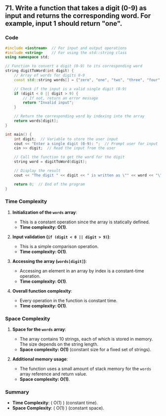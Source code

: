 ## 71. Write a function that takes a digit (0-9) as input and returns the corresponding word. For example, input 1 should return "one".


### Code 
```cpp
#include <iostream>  // For input and output operations
#include <string>    // For using the std::string class
using namespace std;

// Function to convert a digit (0-9) to its corresponding word
string digitToWord(int digit) {
    // Array of words for digits 0-9
    const std::string words[] = {"zero", "one", "two", "three", "four", "five", "six", "seven", "eight", "nine"};

    // Check if the input is a valid single digit (0-9)
    if (digit < 0 || digit > 9) {
        // If not, return an error message
        return "Invalid input";
    }

    // Return the corresponding word by indexing into the array
    return words[digit];
}

int main() {
    int digit;  // Variable to store the user input
    cout << "Enter a single digit (0-9): ";  // Prompt user for input
    cin >> digit;  // Read the input from the user

    // Call the function to get the word for the digit
    string word = digitToWord(digit);

    // Display the result
    cout << "The digit " << digit << " is written as \"" << word << "\"." << std::endl;

    return 0;  // End of the program
}
```

### Time Complexity
1. **Initialization of the `words` array**:  
   - This is a constant operation since the array is statically defined.  
   - **Time complexity: O(1)**.

2. **Input validation (`if (digit < 0 || digit > 9)`)**:  
   - This is a simple comparison operation.  
   - **Time complexity: O(1)**.

3. **Accessing the array (`words[digit]`)**:  
   - Accessing an element in an array by index is a constant-time operation.  
   - **Time complexity: O(1)**.

4. **Overall function complexity**:  
   - Every operation in the function is constant time.  
   - **Time complexity: O(1)**.

### Space Complexity
1. **Space for the `words` array**:  
   - The array contains 10 strings, each of which is stored in memory. The size depends on the string length.  
   - **Space complexity: O(1)** (constant size for a fixed set of strings).

2. **Additional memory usage**:  
   - The function uses a small amount of stack memory for the `words` array reference and return value.  
   - **Space complexity: O(1)**.

### Summary
- **Time Complexity**: \( O(1) \) (constant time).
- **Space Complexity**: \( O(1) \) (constant space).